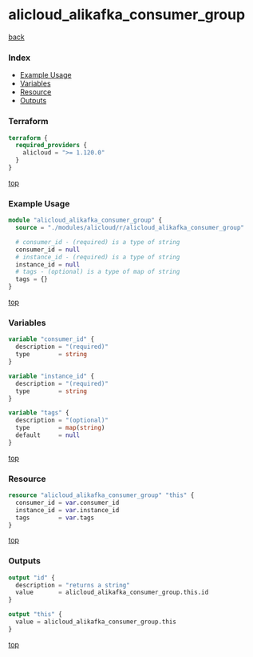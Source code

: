 # alicloud_alikafka_consumer_group

[back](../alicloud.md)

### Index

- [Example Usage](#example-usage)
- [Variables](#variables)
- [Resource](#resource)
- [Outputs](#outputs)

### Terraform

```terraform
terraform {
  required_providers {
    alicloud = ">= 1.120.0"
  }
}
```

[top](#index)

### Example Usage

```terraform
module "alicloud_alikafka_consumer_group" {
  source = "./modules/alicloud/r/alicloud_alikafka_consumer_group"

  # consumer_id - (required) is a type of string
  consumer_id = null
  # instance_id - (required) is a type of string
  instance_id = null
  # tags - (optional) is a type of map of string
  tags = {}
}
```

[top](#index)

### Variables

```terraform
variable "consumer_id" {
  description = "(required)"
  type        = string
}

variable "instance_id" {
  description = "(required)"
  type        = string
}

variable "tags" {
  description = "(optional)"
  type        = map(string)
  default     = null
}
```

[top](#index)

### Resource

```terraform
resource "alicloud_alikafka_consumer_group" "this" {
  consumer_id = var.consumer_id
  instance_id = var.instance_id
  tags        = var.tags
}
```

[top](#index)

### Outputs

```terraform
output "id" {
  description = "returns a string"
  value       = alicloud_alikafka_consumer_group.this.id
}

output "this" {
  value = alicloud_alikafka_consumer_group.this
}
```

[top](#index)